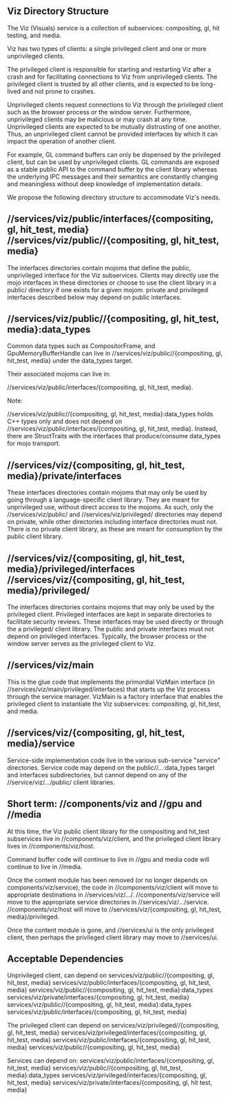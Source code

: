 Viz Directory Structure
--------------------------------------------------------------------------------

The Viz (Visuals) service is a collection of subservices: compositing, gl, hit
testing, and media.

Viz has two types of clients: a single privileged client and one or more
unprivileged clients.

The privileged client is responsible for starting and restarting Viz after a
crash and for facilitating connections to Viz from unprivileged clients. The
privileged client is trusted by all other clients, and is expected to be
long-lived and not prone to crashes.

Unprivileged clients request connections to Viz through the privileged client
such as the browser process or the window server. Furthermore, unprivileged
clients may be malicious or may crash at any time. Unprivileged clients are
expected to be mutually distrusting of one another. Thus, an unprivileged client
cannot be provided interfaces by which it can impact the operation of another
client.

For example, GL command buffers can only be dispensed by the privileged client,
but can be used by unprivileged clients. GL commands are exposed as a stable
public API to the command buffer by the client library whereas the underlying
IPC messages and their semantics are constantly changing and meaningless without
deep knowledge of implementation details.

We propose the following directory structure to accommodate Viz's needs.

//services/viz/public/interfaces/{compositing, gl, hit_test, media}
//services/viz/public/<language>/{compositing, gl, hit_test, media}
--------------------------------------------------------------------------------

The interfaces directories contain mojoms that define the public, unprivileged
interface for the Viz subservices. Clients may directly use the mojo interfaces
in these directories or choose to use the client library in a public/<language>
directory if one exists for a given mojom. private and privileged interfaces
described below may depend on public interfaces.

//services/viz/public/<language>/{compositing, gl, hit_test, media}:data_types
--------------------------------------------------------------------------------

Common data types such as CompositorFrame, and GpuMemoryBufferHandle can live in
//services/viz/public/<language>/{compositing, gl, hit_test, media} under the
data_types target.

Their associated mojoms can live in:

//services/viz/public/interfaces/{compositing, gl, hit_test, media}.

Note:

//services/viz/public/<language>/{compositing, gl, hit_test, media}:data_types
holds C++ types only and does not depend on
//services/viz/public/interfaces/{compositing, gl, hit_test, media}. Instead,
there are StructTraits with the interfaces that produce/consume data_types for
mojo transport.

//services/viz/{compositing, gl, hit_test, media}/private/interfaces
--------------------------------------------------------------------------------

These interfaces directories contain mojoms that may only be used by going
through a language-specific client library. They are meant for unprivileged use,
without direct access to the mojoms. As such, only the
//services/viz/public/<language> and //services/viz/privileged/<language>
directories may depend on private, while other directories including interface
directories must not. There is no private client library, as these are meant for
consumption by the public client library.

//services/viz/{compositing, gl, hit_test, media}/privileged/interfaces
//services/viz/{compositing, gl, hit_test, media}/privileged/<language>
--------------------------------------------------------------------------------

The interfaces directories contains mojoms that may only be used by the
privileged client. Privileged interfaces are kept in separate directories to
facilitate security reviews. These interfaces may be used directly or through
the a privileged/<language> client library. The public and private interfaces
must not depend on privileged interfaces. Typically, the browser process or the
window server serves as the privileged client to Viz.

//services/viz/main
--------------------------------------------------------------------------------

This is the glue code that implements the primordial VizMain interface (in
//services/viz/main/privileged/interfaces) that starts up the Viz process
through the service manager. VizMain is a factory interface that enables the
privileged client to instantiate the Viz subservices: compositing, gl, hit_test,
and media.

//services/viz/{compositing, gl, hit_test, media}/service
--------------------------------------------------------------------------------

Service-side implementation code live in the various sub-service "service"
directories. Service code may depend on the public/<language>/…:data_types
target and interfaces subdirectories, but cannot depend on any of the
//service/viz/.../public/<language> client libraries.

Short term: //components/viz and //gpu and //media
--------------------------------------------------------------------------------

At this time, the Viz public client library for the compositing and hit_test
subservices live in //components/viz/client, and the privileged client library
lives in //components/viz/host.

Command buffer code will continue to live in //gpu and media code will continue
to live in //media.

Once the content module has been removed (or no longer depends on
components/viz/service), the code in //components/viz/client will move to
appropriate destinations in //services/viz/.../<language>.
//components/viz/service will move to the appropriate service directories in
//services/viz/.../service. //components/viz/host will move to
//services/viz/{compositing, gl, hit_test, media}/privileged.

Once the content module is gone, and //services/ui is the only privileged
client, then perhaps the privileged client library may move to //services/ui.

Acceptable Dependencies
--------------------------------------------------------------------------------

Unprivileged client, can depend on
  services/viz/public/<language>/{compositing, gl, hit_test, media}
    services/viz/public/interfaces/{compositing, gl, hit_test, media}
      services/viz/public/<language>/{compositing, gl, hit_test, media}:data_types
      services/viz/private/interfaces/{compositing, gl, hit_test, media}
        services/viz/public/<language>/{compositing, gl, hit_test, media}:data_types
  services/viz/public/interfaces/{compositing, gl, hit_test, media}

The privileged client can depend on
  services/viz/privileged/<language>/{compositing, gl, hit_test, media}
    services/viz/privileged/interfaces/{compositing, gl, hit_test, media}
  services/viz/public/interfaces/{compositing, gl, hit_test, media}
  services/viz/public/<language>/{compositing, gl, hit_test, media}

Services can depend on:
 services/viz/public/interfaces/{compositing, gl, hit_test, media}
 services/viz/public/<language>/{compositing, gl, hit_test, media}:data_types
 services/viz/privileged/interfaces/{compositing, gl, hit_test, media}
 services/viz/private/interfaces/{compositing, gl, hit test, media}


